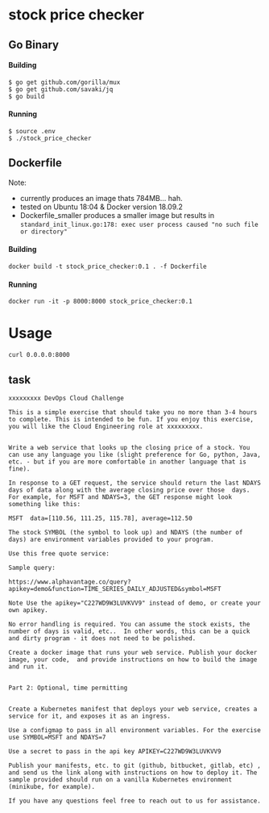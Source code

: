 # stock price checker

## Go Binary
#### Building
```
$ go get github.com/gorilla/mux
$ go get github.com/savaki/jq
$ go build
```

#### Running
```
$ source .env
$ ./stock_price_checker
```

## Dockerfile

Note: 
- currently produces an image thats 784MB... hah.
- tested on Ubuntu 18:04 & Docker version 18.09.2
- Dockerfile_smaller produces a smaller image but results in `standard_init_linux.go:178: exec user process caused "no such file or directory"`

#### Building
`docker build -t stock_price_checker:0.1 . -f Dockerfile`

#### Running
`docker run -it -p 8000:8000 stock_price_checker:0.1`

# Usage
```
curl 0.0.0.0:8000
```

## task

```
xxxxxxxxx DevOps Cloud Challenge

This is a simple exercise that should take you no more than 3-4 hours to complete. This is intended to be fun. If you enjoy this exercise, you will like the Cloud Engineering role at xxxxxxxxx. 


Write a web service that looks up the closing price of a stock. You can use any language you like (slight preference for Go, python, Java, etc. - but if you are more comfortable in another language that is fine). 

In response to a GET request, the service should return the last NDAYS days of data along with the average closing price over those  days. For example, for MSFT and NDAYS=3, the GET response might look something like this:

MSFT  data=[110.56, 111.25, 115.78], average=112.50 

The stock SYMBOL (the symbol to look up) and NDAYS (the number of days) are environment variables provided to your program. 

Use this free quote service:

Sample query:

https://www.alphavantage.co/query?apikey=demo&function=TIME_SERIES_DAILY_ADJUSTED&symbol=MSFT 

Note Use the apikey="C227WD9W3LUVKVV9" instead of demo, or create your own apikey.

No error handling is required. You can assume the stock exists, the number of days is valid, etc..  In other words, this can be a quick and dirty program - it does not need to be polished.

Create a docker image that runs your web service. Publish your docker image, your code,  and provide instructions on how to build the image and run it.


Part 2: Optional, time permitting


Create a Kubernetes manifest that deploys your web service, creates a service for it, and exposes it as an ingress.

Use a configmap to pass in all environment variables. For the exercise use SYMBOL=MSFT and NDAYS=7

Use a secret to pass in the api key APIKEY=C227WD9W3LUVKVV9

Publish your manifests, etc. to git (github, bitbucket, gitlab, etc) , and send us the link along with instructions on how to deploy it. The sample provided should run on a vanilla Kubernetes environment (minikube, for example).

If you have any questions feel free to reach out to us for assistance. 
```
